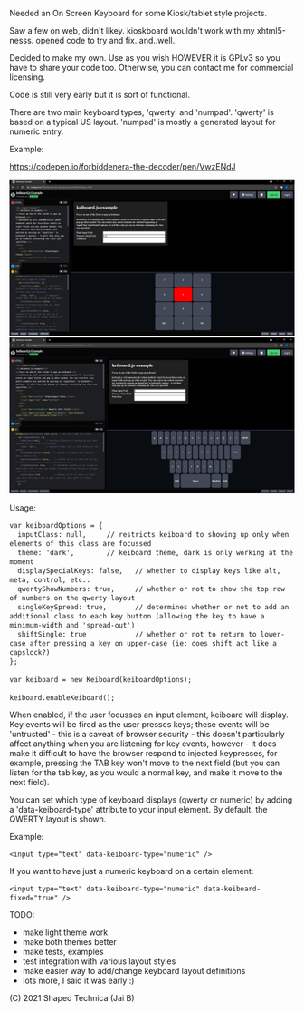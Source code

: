 Needed an On Screen Keyboard for some Kiosk/tablet style projects.

Saw a few on web, didn't likey. kioskboard wouldn't work with my xhtml5-nesss. opened code to try and fix..and..well..

Decided to make my own. Use as you wish HOWEVER it is GPLv3 so you have to share your code too. Otherwise, you can contact me for commercial licensing.

Code is still very early but it is sort of functional.

There are two main keyboard types, 'qwerty' and 'numpad'. 'qwerty' is based on a typical US layout. 'numpad' is mostly a generated layout for numeric entry.

Example:

https://codepen.io/forbiddenera-the-decoder/pen/VwzENdJ

![Numeric Example](https://github.com/Shaped/keiboard/raw/main/keiboardnumeric.png)
![QWERTY Example](https://github.com/Shaped/keiboard/raw/main/keiboardqwerty.png)

Usage:

```
var keiboardOptions = {
  inputClass: null,     // restricts keiboard to showing up only when elements of this class are focussed
  theme: 'dark',        // keiboard theme, dark is only working at the moment
  displaySpecialKeys: false,   // whether to display keys like alt, meta, control, etc..
  qwertyShowNumbers: true,     // whether or not to show the top row of numbers on the qwerty layout
  singleKeySpread: true,       // determines whether or not to add an additional class to each key button (allowing the key to have a minimum-width and 'spread-out')
  shiftSingle: true            // whether or not to return to lower-case after pressing a key on upper-case (ie: does shift act like a capslock?)
};

var keiboard = new Keiboard(keiboardOptions);

keiboard.enableKeiboard();
```

When enabled, if the user focusses an input element, keiboard will display. Key events will be fired as the user presses keys; these events will be 'untrusted' - this is a caveat of browser security - this doesn't particularly affect anything when you are listening for key events, however - it does make it difficult to have the browser respond to injected keypresses, for example, pressing the TAB key won't move to the next field (but you can listen for the tab key, as you would a normal key, and make it move to the next field).

You can set which type of keyboard displays (qwerty or numeric) by adding a 'data-keiboard-type' attribute to your input element. By default, the QWERTY layout is shown.

Example:

```
<input type="text" data-keiboard-type="numeric" />
```

If you want to have just a numeric keyboard on a certain element:

```
<input type="text" data-keiboard-type="numeric" data-keiboard-fixed="true" />
```


TODO:
- make light theme work
- make both themes better
- make tests, examples
- test integration with various layout styles
- make easier way to add/change keyboard layout definitions
- lots more, I said it was early :)

(C) 2021 Shaped Technica (Jai B)
